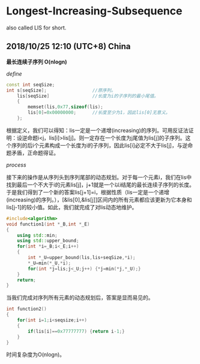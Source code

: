 # Longest-Increasing-Subsequence
also called LIS for short.

## 2018/10/25 12:10 (UTC+8) China
**最长连续子序列 O(nlogn)**

*define*

```cpp
const int seqSize;
int s[seqSize];                 //原序列。
    lis[seqSize]                //长度为i的子序列的最小尾值。
    {
        memset(lis,0x77,sizeof(lis);
        lis[0]=0x00000000;      //长度至少为1，因此lis[0]无意义。
    };     
```

根据定义，我们可以得知：lis一定是一个递增(increasing)的序列。可用反证法证明：设逆命题i<j，lis[i]>lis[j]。则一定存在一个长度为j尾值为lis[j]的子序列。这个序列的后i个元素构成一个长度为i的子序列，因此lis[i]必定不大于lis[j]，与逆命题矛盾，正命题得证。

*process*

接下来的操作是从序列头到序列尾部的动态规划。对于每一个元素i，我们在lis中找到最后一个不大于i的元素lis[j]，j+1就是一个以i结尾的最长连续子序列的长度。于是我们得到了一个新的答案lis[j+1]=i，根据性质（lis一定是一个递增(increasing)的序列。），[&lis[0],&lis[j]]区间内的所有元素都应该更新为它本身和lis[j-1]的较小值。如此，我们就完成了对lis动态地维护。

```cpp
#include<algorithm>
void function1(int *_B,int *_E)
{
    using std::min;
    using std::upper_bound;
    for(int *i=_B;i<_E;i++)
    {
        int *_U=upper_bound(lis,lis+seqSize,*i);
        *_U=min(*_U,*i);
        for(int *j=lis;j<_U;j++) {*j=min(*j,*_U);}
    }
    return;
}
```

当我们完成对序列所有元素的动态规划后，答案是显而易见的。

```cpp
int function2()
{
    for(int i=1;i<seqsize;i++)
    {
        if(lis[i]==0x77777777) {return i-1;}
    }
}
```

时间复杂度为O(nlogn)。
